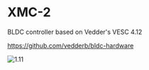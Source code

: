 # XMC-2
BLDC controller based on Vedder's VESC 4.12

https://github.com/vedderb/bldc-hardware

![1.11](http://i.imgur.com/tBJQV8I.png)
